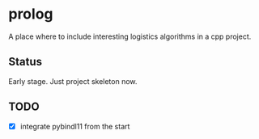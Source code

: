 # prolog

A place where to include interesting logistics algorithms in a cpp project.


## Status

Early stage. Just project skeleton now.



## TODO

- [x] integrate pybindl11 from the start
